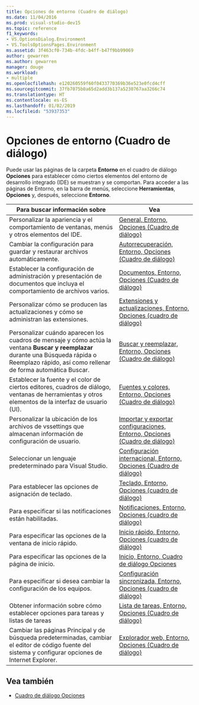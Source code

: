 ```yaml
---
title: Opciones de entorno (Cuadro de diálogo)
ms.date: 11/04/2016
ms.prod: visual-studio-dev15
ms.topic: reference
f1_keywords:
- VS.OptionsDialog.Environment
- VS.ToolsOptionsPages.Environment
ms.assetid: 3f463cf0-734b-4fdc-b4ff-b47f9bb99069
author: gewarren
ms.author: gewarren
manager: douge
ms.workload:
- multiple
ms.openlocfilehash: e120260559f60f0433770369b36e523e0fcd4cff
ms.sourcegitcommit: 37fb7075b0a65d2add3b137a5230767aa3266c74
ms.translationtype: HT
ms.contentlocale: es-ES
ms.lasthandoff: 01/02/2019
ms.locfileid: "53937353"
---
```

# <a name="environment-options-dialog-box"></a>Opciones de entorno (Cuadro de diálogo)

Puede usar las páginas de la carpeta **Entorno** en el cuadro de diálogo **Opciones** para establecer cómo ciertos elementos del entorno de desarrollo integrado (IDE) se muestran y se comportan. Para acceder a las páginas de Entorno, en la barra de menús, seleccione **Herramientas**, **Opciones** y, después, seleccione **Entorno**.

|Para buscar información sobre|Vea|
| - |---------|
|Personalizar la apariencia y el comportamiento de ventanas, menús y otros elementos del IDE.|[General, Entorno, Opciones (Cuadro de diálogo)](../../ide/reference/general-environment-options-dialog-box.md)|
|Cambiar la configuración para guardar y restaurar archivos automáticamente.|[Autorrecuperación, Entorno, Opciones (Cuadro de diálogo)](../../ide/reference/autorecover-environment-options-dialog-box.md)|
|Establecer la configuración de administración y presentación de documentos que incluya el comportamiento de archivos varios.|[Documentos, Entorno, Opciones (Cuadro de diálogo)](../../ide/reference/documents-environment-options-dialog-box.md)|
|Personalizar cómo se producen las actualizaciones y cómo se administran las extensiones.|[Extensiones y actualizaciones, Entorno, Opciones (cuadro de diálogo)](../../ide/reference/extensions-and-updates-environment-options-dialog-box.md)|
|Personalizar cuándo aparecen los cuadros de mensaje y cómo actúa la ventana **Buscar y reemplazar** durante una Búsqueda rápida o Reemplazo rápido, así como rellenar de forma automática Buscar.|[Buscar y reemplazar, Entorno, Opciones (Cuadro de diálogo)](../../ide/reference/find-and-replace-environment-options-dialog-box.md)|
|Establecer la fuente y el color de ciertos editores, cuadros de diálogo, ventanas de herramientas y otros elementos de la interfaz de usuario (UI).|[Fuentes y colores, Entorno, Opciones (Cuadro de diálogo)](../../ide/reference/fonts-and-colors-environment-options-dialog-box.md)|
|Personalizar la ubicación de los archivos de vssettings que almacenan información de configuración de usuario.|[Importar y exportar configuraciones, Entorno, Opciones (Cuadro de diálogo)](../../ide/reference/import-and-export-settings-environment-options-dialog-box.md)|
|Seleccionar un lenguaje predeterminado para Visual Studio.|[Configuración internacional, Entorno, Opciones (Cuadro de diálogo)](../../ide/reference/international-settings-environment-options-dialog-box.md)|
|Para establecer las opciones de asignación de teclado.|[Teclado, Entorno, Opciones (cuadro de diálogo)](../../ide/reference/keyboard-environment-options-dialog-box.md)|
|Para especificar si las notificaciones están habilitadas.|[Notificaciones, Entorno, Opciones (cuadro de diálogo)](../../ide/reference/notifications-environment-options-dialog-box.md)|
|Para especificar las opciones de la ventana de inicio rápido.|[Inicio rápido, Entorno, Opciones (cuadro de diálogo)](../../ide/reference/quick-launch-environment-options-dialog-box.md)|
|Para especificar las opciones de la página de inicio.|[Inicio, Entorno, Cuadro de diálogo Opciones](../../ide/reference/startup-environment-options-dialog-box.md)|
|Para especificar si desea cambiar la configuración de los equipos.|[Configuración sincronizada, Entorno, Opciones (cuadro de diálogo)](../../ide/reference/accounts-environment-options-dialog-box.md)|
|Obtener información sobre cómo establecer opciones para tareas y listas de tareas|[Lista de tareas, Entorno, Opciones (Cuadro de diálogo)](../../ide/reference/task-list-environment-options-dialog-box.md)|
|Cambiar las páginas Principal y de búsqueda predeterminadas, cambiar el editor de código fuente del sistema y configurar opciones de Internet Explorer.|[Explorador web, Entorno, Opciones (Cuadro de diálogo)](../../ide/reference/web-browser-environment-options-dialog-box.md)|

## <a name="see-also"></a>Vea también

- [Cuadro de diálogo Opciones](../../ide/reference/options-dialog-box-visual-studio.md)